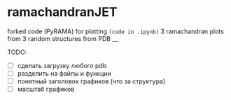 # ramachandranJET
forked code (PyRAMA) for plotting `(code in .ipynb)` 3 ramachandran plots from 3 random structures from PDB
__

TODO:
- [ ] сделать загрузку любого pdb
- [ ] разделить на файлы и функции
- [ ] понятный заголовок графиков (что за структура)
- [ ] масштаб графиков
